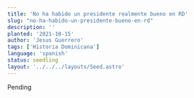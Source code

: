 ```yaml
---
title: 'No ha habido un presidente realmente bueno en RD'
slug: "no-ha-habido-un-presidente-bueno-en-rd"
description: ''
planted: '2021-10-15'
author: 'Jesus Guerrero'
tags: ['Historia Dominicana']
language: 'spanish'
status: seedling
layout: '../../../layouts/Seed.astro'
---
```


Pending